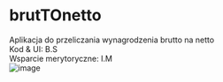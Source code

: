 # brutTOnetto
Aplikacja do przeliczania wynagrodzenia brutto na netto <br>
Kod & UI: B.S <br>
Wsparcie merytoryczne: I.M <br>
![image](https://github.com/user-attachments/assets/f44c8258-a35d-4980-a689-bbc79a2c8d8c)
